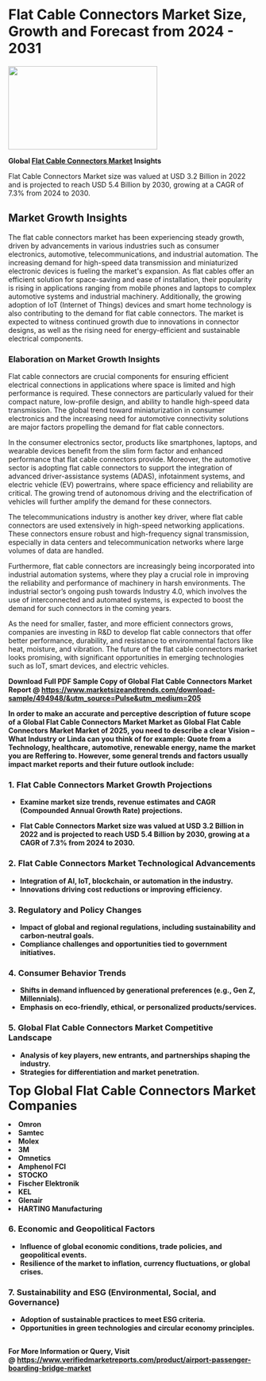 <H1>Flat Cable Connectors Market Size, Growth and Forecast from 2024 - 2031</H1><img class="aligncenter size-medium wp-image-584254" src="https://thirdeyenews.in/wp-content/uploads/2024/09/Global-Market-Research-300x168.jpeg" alt="" width="300" height="168" /><p><strong>Global&nbsp;<a href="https://www.marketsizeandtrends.com/download-sample/494948/&amp;utm_source=Pulse&amp;utm_medium=205">Flat Cable Connectors Market</a> Insights</strong></p><p>Flat Cable Connectors Market size was valued at USD 3.2 Billion in 2022 and is projected to reach USD 5.4 Billion by 2030, growing at a CAGR of 7.3% from 2024 to 2030.</p><p><h2>Market Growth Insights</h2> <p>The flat cable connectors market has been experiencing steady growth, driven by advancements in various industries such as consumer electronics, automotive, telecommunications, and industrial automation. The increasing demand for high-speed data transmission and miniaturized electronic devices is fueling the market's expansion. As flat cables offer an efficient solution for space-saving and ease of installation, their popularity is rising in applications ranging from mobile phones and laptops to complex automotive systems and industrial machinery. Additionally, the growing adoption of IoT (Internet of Things) devices and smart home technology is also contributing to the demand for flat cable connectors. The market is expected to witness continued growth due to innovations in connector designs, as well as the rising need for energy-efficient and sustainable electrical components.</p> <p><strong></strong></p> <h3>Elaboration on Market Growth Insights</h3> <p>Flat cable connectors are crucial components for ensuring efficient electrical connections in applications where space is limited and high performance is required. These connectors are particularly valued for their compact nature, low-profile design, and ability to handle high-speed data transmission. The global trend toward miniaturization in consumer electronics and the increasing need for automotive connectivity solutions are major factors propelling the demand for flat cable connectors.</p> <p>In the consumer electronics sector, products like smartphones, laptops, and wearable devices benefit from the slim form factor and enhanced performance that flat cable connectors provide. Moreover, the automotive sector is adopting flat cable connectors to support the integration of advanced driver-assistance systems (ADAS), infotainment systems, and electric vehicle (EV) powertrains, where space efficiency and reliability are critical. The growing trend of autonomous driving and the electrification of vehicles will further amplify the demand for these connectors.</p> <p>The telecommunications industry is another key driver, where flat cable connectors are used extensively in high-speed networking applications. These connectors ensure robust and high-frequency signal transmission, especially in data centers and telecommunication networks where large volumes of data are handled.</p> <p>Furthermore, flat cable connectors are increasingly being incorporated into industrial automation systems, where they play a crucial role in improving the reliability and performance of machinery in harsh environments. The industrial sector’s ongoing push towards Industry 4.0, which involves the use of interconnected and automated systems, is expected to boost the demand for such connectors in the coming years.</p> <p>As the need for smaller, faster, and more efficient connectors grows, companies are investing in R&D to develop flat cable connectors that offer better performance, durability, and resistance to environmental factors like heat, moisture, and vibration. The future of the flat cable connectors market looks promising, with significant opportunities in emerging technologies such as IoT, smart devices, and electric vehicles.</p> <p><strong></p><p><span class=""><strong>Download Full PDF Sample Copy of Global Flat Cable Connectors Market Report</strong> @ <a href="https://www.marketsizeandtrends.com/download-sample/494948/&amp;utm_source=Pulse&amp;utm_medium=205" target="_blank">https://www.marketsizeandtrends.com/download-sample/494948/&amp;utm_source=Pulse&amp;utm_medium=205</a></span></p><p>In order to make an accurate and perceptive description of future scope of a Global&nbsp;Flat Cable Connectors Market Market as Global&nbsp;Flat Cable Connectors Market Market of 2025, you need to describe a clear Vision &ndash; What Industry or Linda can you think of for example: Quote from a Technology, healthcare, automotive, renewable energy, name the market you are Reffering to. However, some general trends and factors usually impact market reports and their future outlook include:</p><h3>1.&nbsp;<strong>Flat Cable Connectors Market Growth Projections</strong></h3><ul><li>Examine market size trends, revenue estimates and CAGR (Compounded Annual Growth Rate) projections.</li><li><p>Flat Cable Connectors Market size was valued at USD 3.2 Billion in 2022 and is projected to reach USD 5.4 Billion by 2030, growing at a CAGR of 7.3% from 2024 to 2030.</p></li></ul><h3>2.&nbsp;<strong>Flat Cable Connectors Market Technological Advancements</strong></h3><ul><li>Integration of AI, IoT, blockchain, or automation in the industry.</li><li>Innovations driving cost reductions or improving efficiency.</li></ul><h3>3.&nbsp;<strong>Regulatory and Policy Changes</strong></h3><ul><li>Impact of global and regional regulations, including sustainability and carbon-neutral goals.</li><li>Compliance challenges and opportunities tied to government initiatives.</li></ul><h3>4.&nbsp;<strong>Consumer Behavior Trends</strong></h3><ul><li>Shifts in demand influenced by generational preferences (e.g., Gen Z, Millennials).</li><li>Emphasis on eco-friendly, ethical, or personalized products/services.</li></ul><h3>5.&nbsp;<strong>Global Flat Cable Connectors Market Competitive Landscape</strong></h3><ul><li>Analysis of key players, new entrants, and partnerships shaping the industry.</li><li>Strategies for differentiation and market penetration.</li></ul><p data-pm-slice="1 1 []"><span style="color: inherit; font-family: inherit; font-size: 25px;">Top Global Flat Cable Connectors Market Companies</span></p><div class="" data-test-id=""><p><li>Omron</li><li> Samtec</li><li> Molex</li><li> 3M</li><li> Omnetics</li><li> Amphenol FCI</li><li> STOCKO</li><li> Fischer Elektronik</li><li> KEL</li><li> Glenair</li><li> HARTING Manufacturing</li></p></div><h3>6.&nbsp;<strong>Economic and Geopolitical Factors</strong></h3><ul><li>Influence of global economic conditions, trade policies, and geopolitical events.</li><li>Resilience of the market to inflation, currency fluctuations, or global crises.</li></ul><h3>7.&nbsp;<strong>Sustainability and ESG (Environmental, Social, and Governance)</strong></h3><ul><li>Adoption of sustainable practices to meet ESG criteria.</li><li>Opportunities in green technologies and circular economy principles.</li></ul><h2><strong style="font-size: 14px;">For More Information or Query, Visit @&nbsp;</strong><a style="background-color: #ffffff; font-size: 14px;" href="https://www.marketsizeandtrends.com/report/flat-cable-connectors-market/" target="_blank">https://www.verifiedmarketreports.com/product/airport-passenger-boarding-bridge-market</a></h2>
